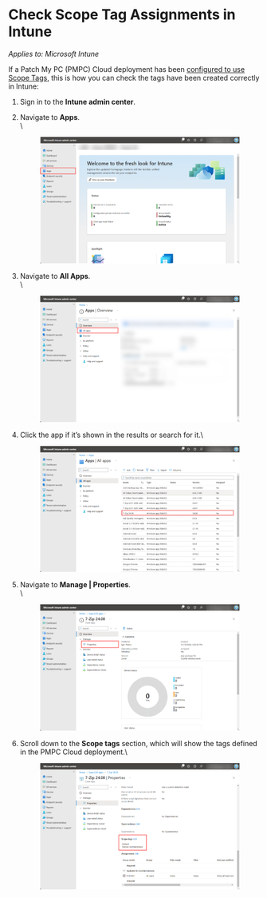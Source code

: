 # Check Scope Tag Assignments in Intune

_Applies to: Microsoft Intune_

If a Patch My PC (PMPC) Cloud deployment has been [configured to use Scope Tags](../../cloud-deployments/deploying-an-app-using-cloud/cloud-configurations-deployment-tab/role-scope-tags-optional.md), this is how you can check the tags have been created correctly in Intune:

1. Sign in to the **Intune admin center**.
2.  Navigate to **Apps**.\
    \


    <figure><img src="../../../.gitbook/assets/image (2220).png" alt="Navigating to “Apps”"><figcaption></figcaption></figure>


3.  Navigate to **All Apps**.\
    \


    <figure><img src="../../../.gitbook/assets/image (2221).png" alt="Navigating to “All Apps”"><figcaption></figcaption></figure>


4.  Click the app if it’s shown in the results or search for it.\


    <figure><img src="../../../.gitbook/assets/image (2222).png" alt="Clicking the app"><figcaption></figcaption></figure>


5.  Navigate to **Manage | Properties**.\
    \


    <figure><img src="../../../.gitbook/assets/image (2223).png" alt="Navigating to “Manage | Properties”"><figcaption></figcaption></figure>


6.  Scroll down to the **Scope tags** section, which will show the tags defined in the PMPC Cloud deployment.\


    <figure><img src="../../../.gitbook/assets/image (2224).png" alt="Scrolling down to the “Scope tags” section which shows the tags defined in the PMPC Cloud deployment"><figcaption></figcaption></figure>

